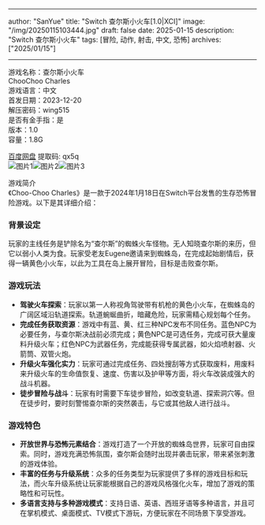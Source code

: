 
---
author: "SanYue"
title: "Switch 查尔斯小火车[1.0|XCI]"
image: "/img/20250115103444.jpg"
draft: false
date: 2025-01-15
description: "Switch 查尔斯小火车"
tags: [冒险, 动作, 射击, 中文, 恐怖]
archives: ["2025/01/15"]

---

游戏名称：查尔斯小火车   
ChooChoo Charles    
游戏语言：中文  
首发日期：2023-12-20  
解压密码：wing515  
是否有金手指：是  
版本：1.0   
容量：1.8G

[百度网盘](https://pan.baidu.com/s/1ld8pCfG9lruOIhzN_Kadmw) 提取码: qx5q  
![图片1](/img/7274c0.jpg)![图片2](/img/034a4a.jpg)![图片3](/img/f859d6.jpg)  

游戏简介  
《Choo-Choo Charles》是一款于2024年1月18日在Switch平台发售的生存恐怖冒险游戏。以下是其详细介绍：

### 背景设定
玩家的主线任务是铲除名为“查尔斯”的蜘蛛火车怪物。无人知晓查尔斯的来历，但它以弱小人类为食。玩家受老友Eugene邀请来到蜘蛛岛，在完成起始剧情后，获得一辆黄色小火车，以此为工具在岛上展开冒险，目标是击败查尔斯。

### 游戏玩法
- **驾驶火车探索**：玩家以第一人称视角驾驶带有机枪的黄色小火车，在蜘蛛岛的广阔区域沿轨道探索。轨道蜿蜒曲折，暗藏危险，玩家需精心规划每个任务。
- **完成任务获取资源**：游戏中有蓝、黄、红三种NPC发布不同任务。蓝色NPC为必要任务，与查尔斯决战前必须完成；黄色NPC是可选任务，完成可获大量废料升级火车；红色NPC为武器任务，完成能获得专属武器，如火焰喷射器、火箭筒、双管火炮。
- **升级火车强化实力**：玩家可通过完成任务、四处搜刮等方式获取废料，用废料来升级火车的生命值恢复、速度、伤害以及护甲等方面，将火车改装成强大的战斗机器。
- **徒步冒险与战斗**：玩家有时需要下车徒步冒险，如改变轨道、探索洞穴等。但在徒步时，要时刻警惕查尔斯的突然袭击，与它或其他敌人进行战斗。

### 游戏特色
- **开放世界与恐怖元素结合**：游戏打造了一个开放的蜘蛛岛世界，玩家可自由探索。同时，游戏充满恐怖氛围，查尔斯会随时出现并袭击玩家，带来紧张刺激的游戏体验。
- **丰富的任务与升级系统**：众多的任务类型为玩家提供了多样的游戏目标和玩法，而火车升级系统让玩家能根据自己的游戏风格强化火车，增加了游戏的策略性和可玩性。
- **多语言支持与多种游戏模式**：支持日语、英语、西班牙语等多种语言，并且可在掌机模式、桌面模式、TV模式下游玩，方便玩家在不同场景下享受游戏。
